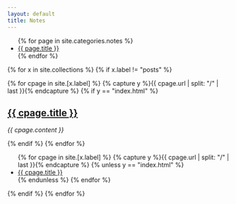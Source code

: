 ```yaml
---
layout: default
title: Notes
---
```


<!-- This is a special file -->
<!-- The "notes" collection is not parsed by jekyll -->

<ul>
{% for page in site.categories.notes %}
  <li><a href="{{ page.url }}">{{ page.title }}</a></li>
{% endfor %}
</ul>

<!-- collection contents -->

{% for x in site.collections %}
{% if x.label != "posts" %}

{% for cpage in site.[x.label] %}
{% capture y %}{{ cpage.url | split: "/" | last }}{% endcapture %}
{% if y == "index.html" %}
<h2><a href="{{ cpage.url }}">{{ cpage.title }}</a></h2>
<p><em>{{ cpage.content }}</em></p>
{% endif %}
{% endfor %}

<ul>
{% for cpage in site.[x.label] %}
{% capture y %}{{ cpage.url | split: "/" | last }}{% endcapture %}
{% unless y == "index.html" %}
  <li><a href="{{ cpage.url }}">{{ cpage.title }}</a></li>
{% endunless %}
{% endfor %}
</ul>

{% endif %}
{% endfor %}
